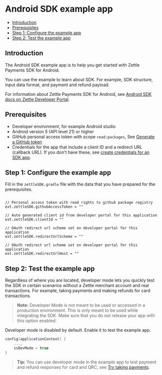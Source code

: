 Android SDK example app
===

- [Introduction](#introduction)
- [Prerequisites](#prerequisites)
- [Step 1: Configure the example app](#step-1-configure-the-example-app)
- [Step 2: Test the example app](#step-2-test-the-example-app)

## Introduction

The Android SDK example app is to help you get started with Zettle Payments SDK for Android.

You can use the example to learn about SDK. For example, SDK structure, input data format, and payment and refund payload.

For information about Zettle Payments SDK for Android, see [Android SDK docs on Zettle Developer Portal](https://developer.zettle.com/docs/payment-integrations/android-sdk).

## Prerequisites

- Developer environment, for example Android studio
- Android version 5 (API level 21) or higher
- GitHub personal access token with scope `read:packages`, See [Generate a GitHub token](https://developer.zettle.com/docs/payment-integrations/android-sdk/get-started#generate-a-github-token)
- Credentials for the app that include a client ID and a redirect URL (callback URL). If you don't have these, see [create credentials for an SDK app](https://developer.zettle.com/docs/get-started/user-guides/create-app-credentials/create-credentials-sdk-app).

## Step 1: Configure the example app

Fill in the `zettleSDK.gradle` file with the data that you have prepared for the prerequisites.

```

// Personal access token with read rights to github package registry
ext.zettleSDK.githubAccessToken = ""

// Auto generated client id from developer portal for this application
ext.zettleSDK.clientId = ""

// OAuth redirect url scheme set on developer portal for this application
ext.zettleSDK.redirectUrlScheme = ""

// OAuth redirect url scheme set on developer portal for this application
ext.zettleSDK.redirectUrlHost = ""

```

## Step 2: Test the example app

Regardless of where you are located, developer mode lets you quickly test the SDK in certain scenarios without a Zettle merchant account and real transactions. For example, taking payments and making refunds for card transactions.

> **Note:** Developer Mode is not meant to be used or accessed in a production environment. This is only meant to be used while integrating the SDK. Make sure that you do not release your app with this option enabled.

Developer mode is disabled by default. Enable it to test the example app.

```Kotlin
config(applicationContext) {
    ...,
    isDevMode = true
}
```

> **Tip:** You can use developer mode in the example app to test payment and refund responses for card and QRC, see [Try taking payments](https://developer.zettle.com/docs/get-started/user-guides/try-taking-payments).